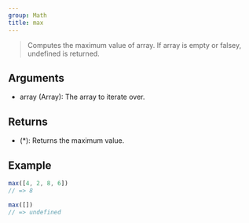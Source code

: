 ```yaml
---
group: Math
title: max
---
```


> Computes the maximum value of array. If array is empty or falsey, undefined is returned.

## Arguments

- array (Array): The array to iterate over.

## Returns

- (\*): Returns the maximum value.

## Example

```ts
max([4, 2, 8, 6])
// => 8

max([])
// => undefined
```
